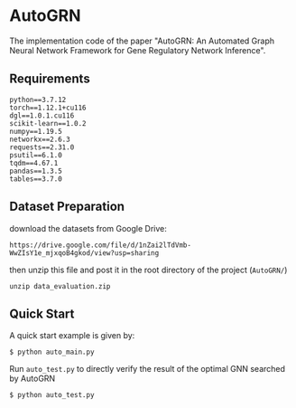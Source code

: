# AutoGRN
The implementation code of the paper "AutoGRN: An Automated Graph Neural Network Framework for Gene Regulatory Network Inference".

## Requirements

```shell
python==3.7.12
torch==1.12.1+cu116
dgl==1.0.1.cu116
scikit-learn==1.0.2
numpy==1.19.5
networkx==2.6.3
requests==2.31.0
psutil==6.1.0
tqdm==4.67.1
pandas==1.3.5
tables==3.7.0
```


## Dataset Preparation

download the datasets from Google Drive:
```shell
https://drive.google.com/file/d/1nZai2lTdVmb-WwZIsY1e_mjxqoB4gkod/view?usp=sharing
```

then unzip this file and post it in the root directory of the project (`AutoGRN/`)
```shell
unzip data_evaluation.zip
```

## Quick Start

A quick start example is given by:

```shell
$ python auto_main.py
```


Run ```auto_test.py``` to directly verify the result of the optimal GNN searched by AutoGRN
```shell
$ python auto_test.py
```
